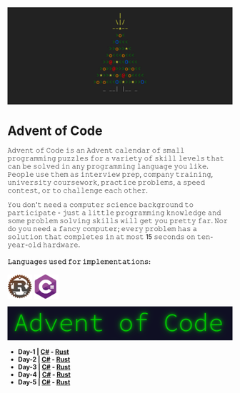 <img src="https://github.com/AnastasKosstow/adventofcode/blob/main/assets/ct.png" alt="sorting" />

# Advent of Code
𝙰𝚍𝚟𝚎𝚗𝚝 𝚘𝚏 𝙲𝚘𝚍𝚎 𝚒𝚜 𝚊𝚗 𝙰𝚍𝚟𝚎𝚗𝚝 𝚌𝚊𝚕𝚎𝚗𝚍𝚊𝚛 𝚘𝚏 𝚜𝚖𝚊𝚕𝚕 𝚙𝚛𝚘𝚐𝚛𝚊𝚖𝚖𝚒𝚗𝚐 𝚙𝚞𝚣𝚣𝚕𝚎𝚜 𝚏𝚘𝚛 𝚊 𝚟𝚊𝚛𝚒𝚎𝚝𝚢 𝚘𝚏 𝚜𝚔𝚒𝚕𝚕 𝚕𝚎𝚟𝚎𝚕𝚜 𝚝𝚑𝚊𝚝 𝚌𝚊𝚗 𝚋𝚎 𝚜𝚘𝚕𝚟𝚎𝚍 𝚒𝚗 𝚊𝚗𝚢 𝚙𝚛𝚘𝚐𝚛𝚊𝚖𝚖𝚒𝚗𝚐 𝚕𝚊𝚗𝚐𝚞𝚊𝚐𝚎 𝚢𝚘𝚞 𝚕𝚒𝚔𝚎. 
𝙿𝚎𝚘𝚙𝚕𝚎 𝚞𝚜𝚎 𝚝𝚑𝚎𝚖 𝚊𝚜 𝚒𝚗𝚝𝚎𝚛𝚟𝚒𝚎𝚠 𝚙𝚛𝚎𝚙, 𝚌𝚘𝚖𝚙𝚊𝚗𝚢 𝚝𝚛𝚊𝚒𝚗𝚒𝚗𝚐, 𝚞𝚗𝚒𝚟𝚎𝚛𝚜𝚒𝚝𝚢 𝚌𝚘𝚞𝚛𝚜𝚎𝚠𝚘𝚛𝚔, 𝚙𝚛𝚊𝚌𝚝𝚒𝚌𝚎 𝚙𝚛𝚘𝚋𝚕𝚎𝚖𝚜, 𝚊 𝚜𝚙𝚎𝚎𝚍 𝚌𝚘𝚗𝚝𝚎𝚜𝚝, 𝚘𝚛 𝚝𝚘 𝚌𝚑𝚊𝚕𝚕𝚎𝚗𝚐𝚎 𝚎𝚊𝚌𝚑 𝚘𝚝𝚑𝚎𝚛. 
<br>

𝚈𝚘𝚞 𝚍𝚘𝚗'𝚝 𝚗𝚎𝚎𝚍 𝚊 𝚌𝚘𝚖𝚙𝚞𝚝𝚎𝚛 𝚜𝚌𝚒𝚎𝚗𝚌𝚎 𝚋𝚊𝚌𝚔𝚐𝚛𝚘𝚞𝚗𝚍 𝚝𝚘 𝚙𝚊𝚛𝚝𝚒𝚌𝚒𝚙𝚊𝚝𝚎 - 𝚓𝚞𝚜𝚝 𝚊 𝚕𝚒𝚝𝚝𝚕𝚎 𝚙𝚛𝚘𝚐𝚛𝚊𝚖𝚖𝚒𝚗𝚐 𝚔𝚗𝚘𝚠𝚕𝚎𝚍𝚐𝚎 𝚊𝚗𝚍 𝚜𝚘𝚖𝚎 𝚙𝚛𝚘𝚋𝚕𝚎𝚖 𝚜𝚘𝚕𝚟𝚒𝚗𝚐 𝚜𝚔𝚒𝚕𝚕𝚜 𝚠𝚒𝚕𝚕 𝚐𝚎𝚝 𝚢𝚘𝚞 𝚙𝚛𝚎𝚝𝚝𝚢 𝚏𝚊𝚛. 𝙽𝚘𝚛 𝚍𝚘 𝚢𝚘𝚞 𝚗𝚎𝚎𝚍 𝚊 𝚏𝚊𝚗𝚌𝚢 𝚌𝚘𝚖𝚙𝚞𝚝𝚎𝚛; 𝚎𝚟𝚎𝚛𝚢 𝚙𝚛𝚘𝚋𝚕𝚎𝚖 𝚑𝚊𝚜 𝚊 𝚜𝚘𝚕𝚞𝚝𝚒𝚘𝚗 𝚝𝚑𝚊𝚝 𝚌𝚘𝚖𝚙𝚕𝚎𝚝𝚎𝚜 𝚒𝚗 𝚊𝚝 𝚖𝚘𝚜𝚝 15 𝚜𝚎𝚌𝚘𝚗𝚍𝚜 𝚘𝚗 𝚝𝚎𝚗-𝚢𝚎𝚊𝚛-𝚘𝚕𝚍 𝚑𝚊𝚛𝚍𝚠𝚊𝚛𝚎.

<h4 align="left">𝙻𝚊𝚗𝚐𝚞𝚊𝚐𝚎𝚜 𝚞𝚜𝚎𝚍 𝚏𝚘𝚛 𝚒𝚖𝚙𝚕𝚎𝚖𝚎𝚗𝚝𝚊𝚝𝚒𝚘𝚗𝚜:</h4>
<p align="left">
  <img src="https://github.com/AnastasKosstow/algorithms/blob/main/assets/logo/rust-logo.png" alt="rust" width="55" height="55"/>
  <img src="https://github.com/AnastasKosstow/algorithms/blob/main/assets/logo/csharp-logo.png" alt="csharp" width="55" height="55"/>
</p>

<img src="https://github.com/AnastasKosstow/adventofcode/blob/main/assets/aoc.png" alt="sorting" />

 * <b>Day-1 |
   <a href="https://github.com/AnastasKosstow/adventofcode/blob/main/dotnet/adventofcode/day-1/HistorianHysteria.cs">C#</a> - <a href="">Rust</a>
 * <b>Day-2 |
   <a href="https://github.com/AnastasKosstow/adventofcode/blob/main/dotnet/adventofcode/day-2/RedNosedReports.cs">C#</a> - <a href="">Rust</a>
 * <b>Day-3 |
   <a href="https://github.com/AnastasKosstow/adventofcode/blob/main/dotnet/adventofcode/day-3/MullItOver.cs">C#</a> - <a href="">Rust</a>
 * <b>Day-4 |
   <a href="https://github.com/AnastasKosstow/adventofcode/blob/main/dotnet/adventofcode/day-4/CeresSearch.cs">C#</a> - <a href="">Rust</a>
 * <b>Day-5 |
   <a href="https://github.com/AnastasKosstow/adventofcode/blob/main/dotnet/adventofcode/day-5/PrintQueue.cs">C#</a> - <a href="">Rust</a>

   

